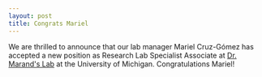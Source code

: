 ```yaml
---
layout: post
title: Congrats Mariel
---
```


We are thrilled to announce that our lab manager Mariel Cruz-Gómez has accepted a new position as Research Lab Specialist Associate at [Dr. Marand's Lab](https://marand-lab.github.io) at the University of Michigan. Congratulations Mariel!
